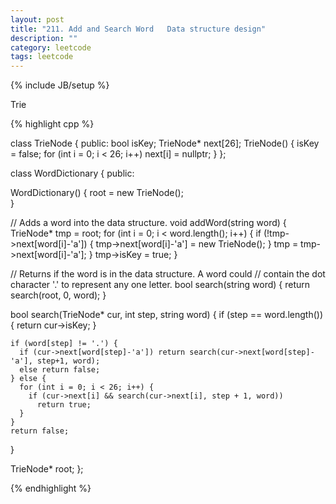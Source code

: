 ```yaml
---
layout: post
title: "211. Add and Search Word   Data structure design"
description: ""
category: leetcode
tags: leetcode
---
```

{% include JB/setup %}

Trie

{% highlight cpp %}

class TrieNode {
public:
  bool isKey;
  TrieNode* next[26];
  TrieNode() {
    isKey = false;
    for (int i = 0; i < 26; i++)
      next[i] = nullptr;
  }
};

class WordDictionary {
public:

  WordDictionary() {
    root = new TrieNode();    
  }
  
  // Adds a word into the data structure.
  void addWord(string word) {
    TrieNode* tmp = root;
    for (int i = 0; i < word.length(); i++) {
      if (!tmp->next[word[i]-'a']) {
        tmp->next[word[i]-'a'] = new TrieNode();
      }
      tmp = tmp->next[word[i]-'a'];
    }
    tmp->isKey = true;
  }

  // Returns if the word is in the data structure. A word could
  // contain the dot character '.' to represent any one letter.
  bool search(string word) {
    return search(root, 0, word);
  }
  
  bool search(TrieNode* cur, int step, string word) {
    if (step == word.length()) {
      return cur->isKey;
    }

    if (word[step] != '.') {
      if (cur->next[word[step]-'a']) return search(cur->next[word[step]-'a'], step+1, word);
      else return false;
    } else {
      for (int i = 0; i < 26; i++) {
        if (cur->next[i] && search(cur->next[i], step + 1, word))
          return true;
      }
    }
    return false;
  }
  
  TrieNode* root;
};

{% endhighlight %}